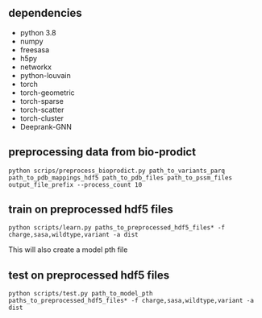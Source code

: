 ## dependencies
 - python 3.8
 - numpy
 - freesasa
 - h5py
 - networkx
 - python-louvain
 - torch
 - torch-geometric
 - torch-sparse
 - torch-scatter
 - torch-cluster
 - Deeprank-GNN

## preprocessing data from bio-prodict
`python scrips/preprocess_bioprodict.py path_to_variants_parq path_to_pdb_mappings_hdf5 path_to_pdb_files path_to_pssm_files output_file_prefix --process_count 10`

## train on preprocessed hdf5 files
`python scripts/learn.py paths_to_preprocessed_hdf5_files* -f charge,sasa,wildtype,variant -a dist`

This will also create a model pth file


## test on preprocessed hdf5 files
`python scripts/test.py path_to_model_pth paths_to_preprocessed_hdf5_files* -f charge,sasa,wildtype,variant -a dist`

